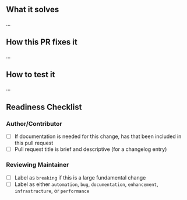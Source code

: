 <!-- Please ensure your PR title is brief and descriptive for a good changelog entry -->
<!-- Link to issue if there is one -->

## What it solves

...

## How this PR fixes it

...

## How to test it

...

## Readiness Checklist

### Author/Contributor
- [ ] If documentation is needed for this change, has that been included in this pull request
- [ ] Pull request title is brief and descriptive (for a changelog entry)

### Reviewing Maintainer
- [ ] Label as `breaking` if this is a large fundamental change
- [ ] Label as either `automation`, `bug`, `documentation`, `enhancement`, `infrastructure`, or `performance`
